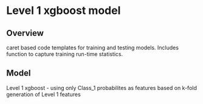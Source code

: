 Level 1 xgboost model
==================================================

## Overview
caret based code templates for training and testing models.  Includes function
to capture training run-time statistics.

## Model
Level 1 xgboost - using only Class_1 probabilites as features
based on k-fold generation of Level 1 features

